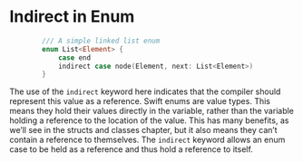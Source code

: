 # Indirect in Enum

```swift
		/// A simple linked list enum
		enum List<Element> {
			case end
			indirect case node(Element, next: List<Element>)
		}
```

The use of the `indirect` keyword here indicates that the compiler should
represent this value as a reference. Swift enums are value types. This means
they hold their values directly in the variable, rather than the variable
holding a reference to the location of the value. This has many benefits, as
we’ll see in the structs and classes chapter, but it also means they can’t
contain a reference to themselves. The `indirect` keyword allows an enum case to
be held as a reference and thus hold a reference to itself.
